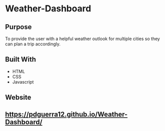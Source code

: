 # Weather-Dashboard

## Purpose
To provide the user with a helpful weather outlook for multiple cities so they can plan a trip accordingly.

## Built With
* HTML
* CSS
* Javascript

## Website
https://pdguerra12.github.io/Weather-Dashboard/
---